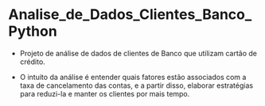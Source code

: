 # Analise_de_Dados_Clientes_Banco_Python
 * Projeto de análise de dados de clientes de Banco que utilizam cartão de crédito.

* O intuito da análise é entender quais fatores estão associados com a taxa de cancelamento das contas, e a partir disso, elaborar estratégias para reduzi-la e manter os clientes por mais tempo.

